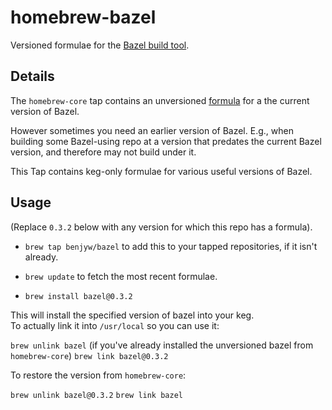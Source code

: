 # homebrew-bazel

Versioned formulae for the [Bazel build tool](https://bazel.build/).

## Details
The `homebrew-core` tap contains an unversioned [formula](https://github.com/Homebrew/homebrew-core/blob/master/Formula/bazel.rb) 
for a the current version of Bazel.

However sometimes you need an earlier version of Bazel. 
E.g., when building some Bazel-using repo at a version that 
predates the current Bazel version, and therefore may not
build under it.

This Tap contains keg-only formulae for various useful versions of Bazel.


## Usage

(Replace `0.3.2` below with any version for which this repo has a formula).

- `brew tap benjyw/bazel` to add this to your tapped repositories, if
  it isn't already.
  
- `brew update` to fetch the most recent formulae.

- `brew install bazel@0.3.2`


This will install the specified version of bazel into your keg.  
To actually link it into `/usr/local` so you can use it:

`brew unlink bazel` (if you've already installed the unversioned bazel from `homebrew-core`)
`brew link bazel@0.3.2`

To restore the version from `homebrew-core`:

`brew unlink bazel@0.3.2`
`brew link bazel`